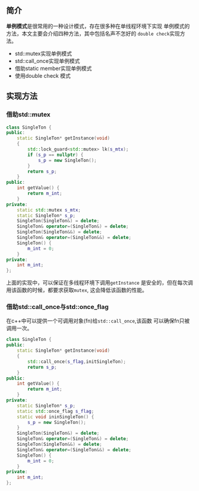## 简介

**单例模式**是很常用的一种设计模式，存在很多种在单线程环境下实现
单例模式的方法，本文主要会介绍四种方法，其中包括名声不怎好的
`double check`实现方法。

* std::mutex实现单例模式
* std::call_once实现单例模式
* 借助static member实现单例模式
* 使用double check 模式
  
## 实现方法

### 借助std::mutex

```cpp
class SingleTon {
public:
    static SingleTon* getInstance(void)
    {
        std::lock_guard<std::mutex> lk(s_mtx);
        if (s_p == nullptr) {
            s_p = new SingleTon();
        }
        return s_p;
    }
public:
    int getValue() {
        return m_int;
    }
private:
    static std::mutex s_mtx;
    static SingleTon* s_p;
    SingleTon(SingleTon&) = delete;
    SingleTon& operator=(SingleTon&) = delete;
    SingleTon(SingleTon&&) = delete;
    SingleTon& operator=(SingleTon&&) = delete;
    SingleTon() {
        m_int = 0;
    }
private:
    int m_int;
};
```

上面的实现中，可以保证在多线程环境下调用`getInstance`
是安全的，但在每次调用该函数的时候，都要求获取`mutex`,
这会降低该函数的性能。

### 借助std::call_once与std::once_flag

在c++中可以提供一个可调用对象(fn)给`std::call_once`,该函数
可以确保fn只被调用一次。

```cpp
class SingleTon {
public:
    static SingleTon* getInstance(void)
    {
        std::call_once(s_flag,initSingleTon);
        return s_p;
    }
public:
    int getValue() {
        return m_int;
    }
private:
    static SingleTon* s_p;
    static std::once_flag s_flag;
    static void ininSingleTon() {
        s_p = new SingleTon();
    }
    SingleTon(SingleTon&) = delete;
    SingleTon& operator=(SingleTon&) = delete;
    SingleTon(SingleTon&&) = delete;
    SingleTon& operator=(SingleTon&&) = delete;
    SingleTon() {
        m_int = 0;
    }
private:
    int m_int;
};
```
